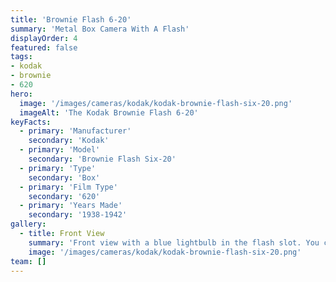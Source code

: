```yaml
---
title: 'Brownie Flash 6-20'
summary: 'Metal Box Camera With A Flash'
displayOrder: 4
featured: false
tags:
- kodak
- brownie
- 620
hero:
  image: '/images/cameras/kodak/kodak-brownie-flash-six-20.png'
  imageAlt: 'The Kodak Brownie Flash 6-20'
keyFacts:
  - primary: 'Manufacturer'
    secondary: 'Kodak'
  - primary: 'Model'
    secondary: 'Brownie Flash Six-20'
  - primary: 'Type'
    secondary: 'Box'
  - primary: 'Film Type'
    secondary: '620'
  - primary: 'Years Made'
    secondary: '1938-1942'
gallery:
  - title: Front View
    summary: 'Front view with a blue lightbulb in the flash slot. You can see the ligthing of the photo studio in it. (oops)'
    image: '/images/cameras/kodak/kodak-brownie-flash-six-20.png'
team: []
---
```

